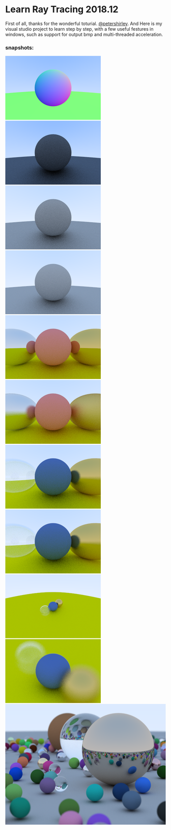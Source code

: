 # Learn Ray Tracing 2018.12

First of all, thanks for the wonderful toturial. [@petershirley](https://github.com/petershirley/raytracinginoneweekend). And Here is my visual studio project to learn step by step, with a few useful festures in windows, such as support for output bmp and multi-threaded acceleration. 

### snapshots:
<img src="Chapter 9.1/06.bmp" />
<img src="Chapter 9.1/07.1.bmp" />
<img src="Chapter 9.1/07.2.bmp" />
<img src="Chapter 9.1/07.3.bmp" />
<img src="Chapter 9.1/08.1.bmp" />
<img src="Chapter 9.1/08.2.bmp" />
<img src="Chapter 9.1/09.1.bmp" />
<img src="Chapter 11/10.bmp" />
<img src="Chapter 11/10.1.bmp" />
<img src="Chapter 11/11.bmp" />
<img src="Chapter 12/12.bmp" />